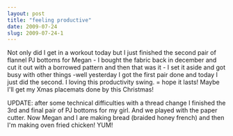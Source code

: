 ```yaml
---
layout: post
title: "feeling productive"
date: 2009-07-24
slug: 2009-07-24-1
---
```


Not only did I get in a workout today but I just finished the second pair of flannel PJ bottoms for Megan - I bought the fabric back in december and cut it out with a borrowed pattern and then that was it - I set it aside and got busy with other things -well yesterday I got the first pair done and today I just did the second.  I loving this productivity swing. = hope it lasts!  Maybe I&apos;ll get my Xmas placemats done by this Christmas!

UPDATE:  after some technical difficulties with a thread change I finished the 3rd and final pair of PJ bottoms for my girl.  And we played with the paper cutter.  Now Megan and I are making bread (braided honey french) and then I&apos;m making oven fried chicken! YUM!
